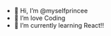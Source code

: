 - 👋 Hi, I’m @myselfprincee
- 👀 I’m love Coding
- 🌱 I’m currently learning React!!

<!---
myselfprincee/myselfprincee is a ✨ special ✨ repository because its `README.md` (this file) appears on your GitHub profile.
You can click the Preview link to take a look at your changes.
--->
